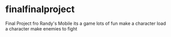 # finalfinalproject
Final Project fro Randy's Mobile
its a game 
lots of fun 
make a character 
load a character
make enemies to fight
